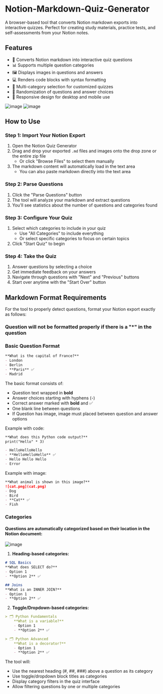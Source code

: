 # Notion-Markdown-Quiz-Generator

A browser-based tool that converts Notion markdown exports into interactive quizzes. Perfect for creating study materials, practice tests, and self-assessments from your Notion notes.

## Features

- 📝 Converts Notion markdown into interactive quiz questions
- 📊 Supports multiple question categories
- 🖼️ Displays images in questions and answers
- 💻 Renders code blocks with syntax formatting
- 🔄 Multi-category selection for customized quizzes
- 🎲 Randomization of questions and answer choices
- 📱 Responsive design for desktop and mobile use

![image](https://github.com/user-attachments/assets/a10938f3-79d9-495a-b090-a6e5eb010128)
![image](https://github.com/user-attachments/assets/bac64c7e-25a6-49ff-ad4a-05fa703c96d0)

## How to Use

### Step 1: Import Your Notion Export

1. Open the Notion Quiz Generator
2. Drag and drop your exported `.md` files and images onto the drop zone or the entire zip file
   - Or click "Browse Files" to select them manually
3. The markdown content will automatically load in the text area
   - You can also paste markdown directly into the text area

### Step 2: Parse Questions

1. Click the "Parse Questions" button
2. The tool will analyze your markdown and extract questions
3. You'll see statistics about the number of questions and categories found

### Step 3: Configure Your Quiz

1. Select which categories to include in your quiz
   - Use "All Categories" to include everything
   - Or select specific categories to focus on certain topics
2. Click "Start Quiz" to begin

### Step 4: Take the Quiz

1. Answer questions by selecting a choice
2. Get immediate feedback on your answers
3. Navigate through questions with "Next" and "Previous" buttons
4. Start over anytime with the "Start Over" button

## Markdown Format Requirements

For the tool to properly detect questions, format your Notion export exactly as follows:
### Question will not be formatted properly if there is a "*" in the question
### Basic Question Format

```markdown
**What is the capital of France?**
- London
- Berlin
- **Paris** ✅
- Madrid
```

The basic format consists of:
- Question text wrapped in **bold**
- Answer choices starting with hyphens (-)
- Correct answer marked with **bold** and ✅
- One blank line between questions
- If Question has image, image must placed between question and answer options

Example with code:
```markdown
**What does this Python code output?**
print("Hello" * 3)

- HelloHelloHello
- **HelloHelloHello** ✅
- Hello Hello Hello
- Error
```

Example with image:
```markdown
**What animal is shown in this image?**
![cat.png](cat.png)
- Dog
- Bird
- **Cat** ✅
- Fish
```

### Categories

#### Questions are automatically categorized based on their location in the Notion document:
![image](https://github.com/user-attachments/assets/b4e23cdf-5a68-4795-9368-0eca5be1b830)

1. **Heading-based categories:**
```markdown
# SQL Basics
**What does SELECT do?**
- Option 1
- **Option 2** ✅

## Joins
**What is an INNER JOIN?**
- Option 1 
- **Option 2** ✅
```

2. **Toggle/Dropdown-based categories:**
```markdown
> 🗂️ Python Fundamentals
    **What is a variable?**
    - Option 1
    - **Option 2** ✅

> 🗂️ Python Advanced
    **What is a decorator?**
    - Option 1
    - **Option 2** ✅
```

The tool will:
- Use the nearest heading (#, ##, ###) above a question as its category
- Use toggle/dropdown block titles as categories
- Display category filters in the quiz interface
- Allow filtering questions by one or multiple categories
